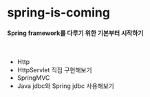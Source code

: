 # spring-is-coming

#### Spring framework를 다루기 위한 기본부터 시작하기

<br>

- Http 
- HttpServlet 직접 구현해보기
- SpringMVC
- Java jdbc와 Spring jdbc 사용해보기
